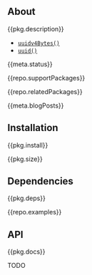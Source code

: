 <!-- include ../../assets/tpl/header.md -->

<!-- toc -->

## About

{{pkg.description}}

- [`uuidv4Bytes()`](https://docs.thi.ng/umbrella/uuid/functions/uuidv4Bytes.html)
- [`uuid()`](https://docs.thi.ng/umbrella/uuid/functions/uuid.html)

{{meta.status}}

{{repo.supportPackages}}

{{repo.relatedPackages}}

{{meta.blogPosts}}

## Installation

{{pkg.install}}

{{pkg.size}}

## Dependencies

{{pkg.deps}}

{{repo.examples}}

## API

{{pkg.docs}}

TODO

<!-- include ../../assets/tpl/footer.md -->
